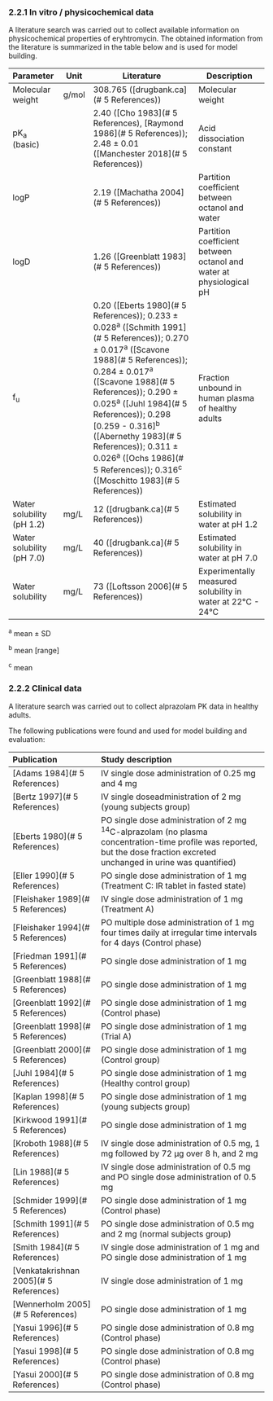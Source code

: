 ### 2.2.1	In vitro / physicochemical data

A literature search was carried out to collect available information on physicochemical properties of eryhtromycin. The obtained information from the literature is summarized in the table below and is used for model building.

| **Parameter**             | **Unit** | **Literature**                                               | **Description**                                              |
| :------------------------ | -------- | ------------------------------------------------------------ | ------------------------------------------------------------ |
| Molecular weight          | g/mol    | 308.765 ([drugbank.ca](# 5 References))                      | Molecular weight                                             |
| pK<sub>a</sub> (basic)    |          | 2.40 ([Cho 1983](# 5 References), [Raymond 1986](# 5 References)); 2.48 ± 0.01 ([Manchester 2018](# 5 References)) | Acid dissociation constant                                   |
| logP                      |          | 2.19 ([Machatha 2004](# 5 References))                       | Partition coefficient between octanol and water              |
| logD                      |          | 1.26 ([Greenblatt 1983](# 5 References))                     | Partition coefficient between octanol and water at physiological pH |
| f<sub>u</sub>             |          | 0.20 ([Eberts 1980](# 5 References)); 0.233 ± 0.028<sup>a</sup> ([Schmith 1991](# 5 References)); 0.270 ± 0.017<sup>a</sup> ([Scavone 1988](# 5 References)); 0.284 ± 0.017<sup>a</sup> ([Scavone 1988](# 5 References)); 0.290 ± 0.025<sup>a</sup> ([Juhl 1984](# 5 References)); 0.298 [0.259 - 0.316]<sup>b</sup> ([Abernethy 1983](# 5 References)); 0.311 ± 0.026<sup>a</sup> ([Ochs 1986](# 5 References)); 0.316<sup>c</sup> ([Moschitto 1983](# 5 References)) | Fraction unbound in human plasma of healthy adults           |
| Water solubility (pH 1.2) | mg/L     | 12 ([drugbank.ca](# 5 References))                           | Estimated solubility in water at pH 1.2                      |
| Water solubility (pH 7.0) | mg/L     | 40 ([drugbank.ca](# 5 References))                           | Estimated solubility in water at pH 7.0                      |
| Water solubility          | mg/L     | 73 ([Loftsson 2006](# 5 References))                         | Experimentally measured solubility in water at 22°C - 24°C   |

<sup>a</sup> mean ± SD

<sup>b</sup> mean [range]

<sup>c</sup> mean

### 2.2.2	Clinical data

A literature search was carried out to collect alprazolam PK data in healthy adults. 

The following publications were found and used for model building and evaluation:

| Publication                            | Study description                                            |
| :------------------------------------- | :----------------------------------------------------------- |
| [Adams 1984](# 5 References)           | IV single dose administration of 0.25 mg and 4 mg            |
| [Bertz 1997](# 5 References)           | IV single doseadministration of 2 mg (young subjects group)  |
| [Eberts 1980](# 5 References)          | PO single dose administration of 2 mg <sup>14</sup>C-alprazolam (no plasma concentration-time profile was reported, but the dose fraction excreted unchanged in urine was quantified) |
| [Eller 1990](# 5 References)           | PO single dose administration of 1 mg (Treatment C: IR tablet in fasted state) |
| [Fleishaker 1989](# 5 References)      | IV single dose administration of 1 mg (Treatment A)          |
| [Fleishaker 1994](# 5 References)      | PO multiple dose administration of 1 mg four times daily at irregular time intervals for 4 days (Control phase) |
| [Friedman 1991](# 5 References)        | PO single dose administration of 1 mg                        |
| [Greenblatt 1988](# 5 References)      | PO single dose administration of 1 mg                        |
| [Greenblatt 1992](# 5 References)      | PO single dose administration of 1 mg (Control phase)        |
| [Greenblatt 1998](# 5 References)      | PO single dose administration of 1 mg (Trial A)              |
| [Greenblatt 2000](# 5 References)      | PO single dose administration of 1 mg (Control group)        |
| [Juhl 1984](# 5 References)            | PO single dose administration of 1 mg (Healthy control group) |
| [Kaplan 1998](# 5 References)          | PO single dose administration of 1 mg (young subjects group) |
| [Kirkwood 1991](# 5 References)        | PO single dose administration of 1 mg                        |
| [Kroboth 1988](# 5 References)         | IV single dose administration of 0.5 mg, 1 mg followed by 72 µg over 8 h, and 2 mg |
| [Lin 1988](# 5 References)             | IV single dose administration of 0.5 mg and PO single dose administration of 0.5 mg |
| [Schmider 1999](# 5 References)        | PO single dose administration of 1 mg (Control phase)        |
| [Schmith 1991](# 5 References)         | PO single dose administration of 0.5 mg and 2 mg (normal subjects group) |
| [Smith 1984](# 5 References)           | IV single dose administration of 1 mg and PO single dose administration of 1 mg |
| [Venkatakrishnan 2005](# 5 References) | IV single dose administration of 1 mg                        |
| [Wennerholm 2005](# 5 References)      | PO single dose administration of 1 mg                        |
| [Yasui 1996](# 5 References)           | PO single dose administration of 0.8 mg (Control phase)      |
| [Yasui 1998](# 5 References)           | PO single dose administration of 0.8 mg (Control phase)      |
| [Yasui 2000](# 5 References)           | PO single dose administration of 0.8 mg (Control phase)      |

